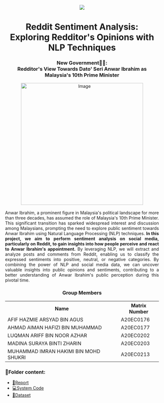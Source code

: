 <p align='center'>
  <img src='https://media3.giphy.com/media/iFgzUCWgxj7B22ik2K/giphy.gif?cid=6c09b952wbnnfv95hjc3ab08w7jtyst7qc9sz3bw34rqhw2s&ep=v1_stickers_related&rid=giphy.gif&ct=s'/>
</p>

<h1 align='center'> 
  Reddit Sentiment Analysis: <br>Exploring Redditor's Opinions with NLP Techniques
 </h1>
 <h3 align='center'> 
New Government🤵‍♂:<br> 
   Redditor's View Towards Dato' Seri Anwar Ibrahim as Malaysia's 10th Prime Minister
 </h3>

<div align="center">
    <img src="https://media.freemalaysiatoday.com/wp-content/uploads/2022/11/Anwar-Ibrahim-Tawaran-PH-PRU15-4.jpg" alt="Image" width="400 px" />
</div>
<br>
<div align='justify'>
  Anwar Ibrahim, a prominent figure in Malaysia's political landscape for more than three decades, has assumed the role of Malaysia's 10th Prime Minister. This significant transition has sparked widespread interest and discussion among Malaysians, prompting the need to explore public sentiment towards Anwar Ibrahim using Natural Language Processing (NLP) techniques. 
  <strong>In this project, we aim to perform sentiment analysis on social media, particularly on Reddit, to gain insights into how people perceive and react to Anwar Ibrahim's appointment.</strong> By leveraging NLP, we will extract and analyze posts and comments from Reddit, enabling us to classify the expressed sentiments into positive, neutral, or negative categories.
  By combining the power of NLP and social media data, we can uncover valuable insights into public opinions and sentiments, contributing to a better understanding of Anwar Ibrahim's public perception during this pivotal time.
</div>


<h3><p align='center'>Group Members</p></h3>

 <table align='center'>
   <tr>
     <th>Name</th>
     <th>Matrix Number</th>
   </tr>
   <tr>
     <td>AFIF HAZMIE ARSYAD BIN AGUS</td>
     <td>A20EC0176</td>
   </tr>
   <tr>
     <td>AHMAD AIMAN HAFIZI BIN MUHAMMAD</td>
     <td>A20EC0177</td>
   </tr>
   <tr>
     <td>LUQMAN ARIFF BIN NOOR AZHAR</td>
     <td>A20EC0202</td>
   </tr>
   <tr>
     <td>MADINA SURAYA BINTI ZHARIN</td>
     <td>A20EC0203</td>
   </tr>
   <tr>
     <td>MUHAMMAD IMRAN HAKIMI BIN MOHD SHUKRI</td>
     <td>A20EC0213</td>
   </tr>
</table>

### 📂Folder content:

* [📖Report](https://github.com/drshahizan/special-topic-data-engineering/blob/main/project/submission/Noctua/Project%20Analysis.pdf)
* [💻System Code](https://github.com/drshahizan/special-topic-data-engineering/tree/main/project/submission/Noctua/Reddit%20System)
* [📎Dataset](https://github.com/drshahizan/special-topic-data-engineering/tree/main/project/submission/Noctua/Dataset)





